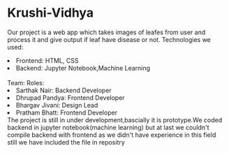 # Krushi-Vidhya
<p>Our project is a web app which takes images of leafes from user and process it and give output if leaf have disease or not.
Technologies we used:
<li>Frontend: HTML, CSS</li>
<li>Backend: Jupyter Notebook,Machine Learning</li>
  <br>
Team:              Roles:
<li>Sarthak Nair:       Backend Developer</li>
<li>Dhrupad Pandya:     Frontend Developer</li>
<li>Bhargav Jivani:     Design Lead  </li>
<li>Pratham Bhatt:      Frontend Developer</li>
                           The project is still in under development,bascially it is prototype.We coded backend in jupyter notebook(machine learning) but at last we couldn't compile backend with frontend as we didn't have experience in this field still we have included the file in repositry </p>
